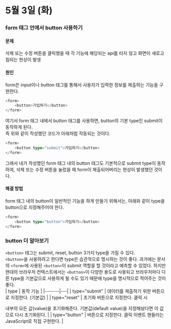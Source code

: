 # 5월 3일 (화)
### form 태그 안에서 button 사용하기
#### 문제  
삭제 또는 수정 버튼을 클릭했을 때 각 기능에 해당되는 api를 타지 않고 화면이 새로고침되는 현상이 발생 

#### 원인  
form은 input이나 button 태그를 통해서 사용자가 입력한 정보를 제출하는 기능을 구현한다. 
```ts
<form>
	<button>가입하기</button>  
</form>
```

여기서 form 태그 내에서 button 태그를 사용하면, button의 기본 type인 submit이 동작하게 된다.  
즉 위와 같이 작성했던 코드가 아래처럼 작동되는 것이다.
```ts
<form>
	<button type="submit">가입하기</button>  
</form>
```

그래서 내가 작성했던 form 태그 내의 button 태그도 기본적으로 submit type이 동작하여, 삭제 또는 수정 버튼을 눌렀을 때 form이 제출되어버리는 현상이 발생했던 것이다.  

#### 해결 방법  
form 태그 내의 button이 일반적인 기능을 하게 만들기 위해서는, 아래와 같이 type을 button으로 지정해주어야 한다.
```ts
<form>
	<button type="button">가입하기</button>  
</form>
```

### button 더 알아보기  
`<button>` 태그는 submit, reset, button 3가지 type을 가질 수 있다.  
`<button>`을 사용하려고 한다면 type은 습관적으로 명시하는 것이 좋다. 과거에는 문서의 `<form>`에 사용된 `<button>`이 submit 역할을 할 것이라고 예측할 수 있었다. 
하지만 현대의 브라우저 컨텍스트에서는 `<button>`이 다양한 용도로 사용되고 브라우저마다 다른 type을 기본값으로 사용하게 될 수도 있기 때문에 type을 명시적으로 적어주는 것이 좋다.  
| type | 동작 기능 |
|-------|---|
| type="submit" | 데이터를 제출하기 위한 버튼으로 지정한다. (기본값) |
| type="reset" | 초기화 버튼으로 지정한다. 클릭 시 <form> 내부의 모든 값(value)을 초기화해준다. 기본값(default value)을 지정해놨다면 이 값으로 다시 초기화된다. |
| type="button" | 버튼으로 지정한다. 클릭 이벤트 핸들러는 JavaScript로 직접 구현한다. |

